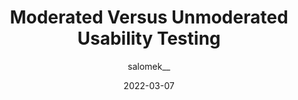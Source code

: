 ---
author: salomek__
date: 2022-03-07
publisher: uxmatters
tags:
  - usability
  - testing
  - comparisons
target_url: https://www.uxmatters.com/mt/archives/2022/03/moderated-versus-unmoderated-usability-testing.php
title: Moderated Versus Unmoderated Usability Testing
---